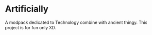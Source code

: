# Artificially
A modpack dedicated to Technology combine with ancient thingy. This project is for fun only XD.

